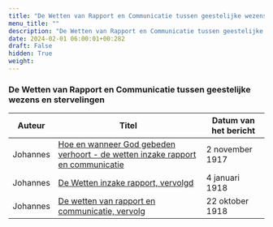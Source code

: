 ```yaml
---
title: "De Wetten van Rapport en Communicatie tussen geestelijke wezens en stervelingen"
menu_title: ""
description: "De Wetten van Rapport en Communicatie tussen geestelijke wezens en stervelingen"
date: 2024-02-01 06:00:01+00:282
draft: False
hidden: True
weight:
---
```

### De Wetten van Rapport en Communicatie tussen geestelijke wezens en stervelingen

**Auteur** | **Titel** | **Datum van het bericht**
---|---|---
Johannes | [Hoe en wanneer God gebeden verhoort - de wetten inzake rapport en communicatie](/1-nl-padgett-messages/1-4-nl-padgett-messages-by-date/1-4-5-nl-padgett-messages-1917/nl-1917-11-2-1-jep-st-john/) | 2 november 1917
Johannes | [De Wetten inzake rapport, vervolgd](/1-nl-padgett-messages/1-4-nl-padgett-messages-by-date/1-4-6-nl-padgett-messages-1918/nl-1918-1-4-1-jep-st-john/) | 4 januari 1918
Johannes | [De wetten van rapport en communicatie, vervolg](/1-nl-padgett-messages/1-4-nl-padgett-messages-by-date/1-4-6-nl-padgett-messages-1918/nl-1918-10-22-1-jep-st-john/) | 22 oktober 1918
